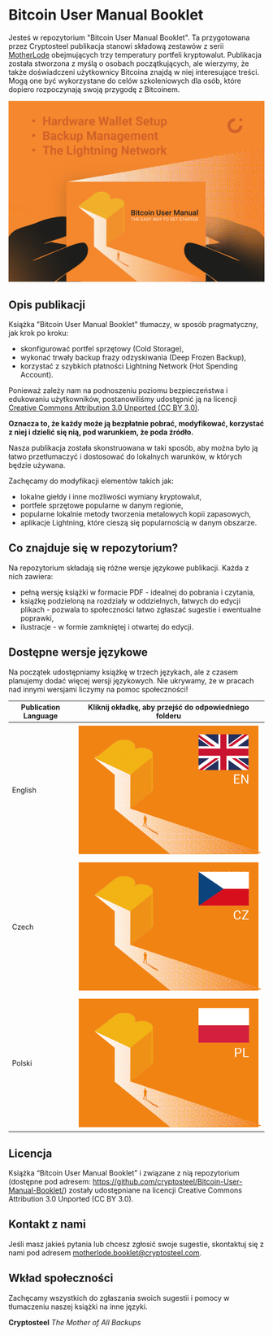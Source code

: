 # Bitcoin User Manual Booklet

Jesteś w repozytorium "Bitcoin User Manual Booklet". Ta przygotowana przez Cryptosteel publikacja stanowi składową zestawów z serii [MotherLode](https://cryptosteel.com/product/motherlode-crypto-starter-kit/) obejmujących trzy temperatury portfeli kryptowalut. Publikacja została stworzona z myślą o osobach początkujących, ale wierzymy, że także doświadczeni użytkownicy Bitcoina znajdą w niej interesujące treści. Mogą one być wykorzystane do celów szkoleniowych dla osób, które dopiero rozpoczynają swoją przygodę z Bitcoinem.

![The Easy Way to Get Started](cover-the-easy-way-to-get-started.png)


## Opis publikacji

Książka "Bitcoin User Manual Booklet" tłumaczy, w sposób pragmatyczny, jak krok po kroku:

- skonfigurować portfel sprzętowy (Cold Storage), 
- wykonać trwały backup frazy odzyskiwania (Deep Frozen Backup),
- korzystać z szybkich płatności Lightning Network (Hot Spending Account). 

Ponieważ zależy nam na podnoszeniu poziomu bezpieczeństwa i edukowaniu użytkowników, postanowiliśmy udostępnić ją na licencji [Creative Commons Attribution 3.0 Unported (CC BY 3.0)](./LICENSE.md).

**Oznacza to, że każdy może ją bezpłatnie pobrać, modyfikować, korzystać z niej i dzielić się nią, pod warunkiem, że poda źródło.**

Nasza publikacja została skonstruowana w taki sposób, aby można było ją łatwo przetłumaczyć i dostosować do lokalnych warunków, w których będzie używana.

Zachęcamy do modyfikacji elementów takich jak:

- lokalne giełdy i inne możliwości wymiany kryptowalut,
- portfele sprzętowe popularne w danym regionie,
- popularne lokalnie metody tworzenia metalowych kopii zapasowych,
- aplikacje Lightning, które cieszą się popularnością w danym obszarze.


## Co znajduje się w repozytorium?

Na repozytorium składają się różne wersje językowe publikacji. Każda z nich zawiera:

- pełną wersję książki w formacie PDF - idealnej do pobrania i czytania,
- książkę podzieloną na rozdziały w oddzielnych, łatwych do edycji plikach - pozwala to społeczności łatwo zgłaszać sugestie i ewentualne poprawki,
- ilustracje - w formie zamkniętej i otwartej do edycji.


## Dostępne wersje językowe

Na początek udostępniamy książkę w trzech językach, ale z czasem planujemy dodać więcej wersji językowych. Nie ukrywamy, że w pracach nad innymi wersjami liczymy na pomoc społeczności!

|Publication Language|Kliknij okładkę, aby przejść do odpowiedniego folderu|
|---|---|
|English|[![PL](./English-EN/en.png)](./English-EN/)|
|Czech|[![PL](./Czech-CZ/cz.png)](./Czech-CZ/)|
|Polski|[![PL](./Polski-PL/pl.png)](./Polski-PL/)|


## Licencja

Książka “Bitcoin User Manual Booklet” i związane z nią repozytorium (dostępne pod adresem: https://github.com/cryptosteel/Bitcoin-User-Manual-Booklet/) zostały udostępniane na licencji Creative Commons Attribution 3.0 Unported (CC BY 3.0). 


## Kontakt z nami

Jeśli masz jakieś pytania lub chcesz zgłosić swoje sugestie, skontaktuj się z nami pod adresem motherlode.booklet@cryptosteel.com.


## Wkład społeczności

Zachęcamy wszystkich do zgłaszania swoich sugestii i pomocy w tłumaczeniu naszej książki na inne języki.


**Cryptosteel**
*The Mother of All Backups*